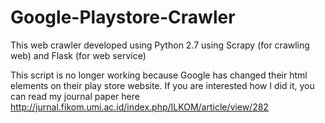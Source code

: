 # Google-Playstore-Crawler
This web crawler developed using Python 2.7 using Scrapy (for crawling web) and Flask (for web service)

This script is no longer working because Google has changed their html elements on their play store website. If you are interested how I did it, you can read my journal paper here http://jurnal.fikom.umi.ac.id/index.php/ILKOM/article/view/282
